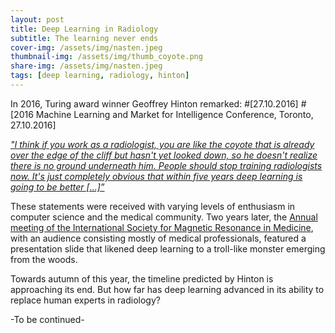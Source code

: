 ```yaml
---
layout: post
title: Deep Learning in Radiology
subtitle: The learning never ends
cover-img: /assets/img/nasten.jpeg
thumbnail-img: /assets/img/thumb_coyote.png
share-img: /assets/img/nasten.jpeg
tags: [deep learning, radiology, hinton]
---
```


In 2016, Turing award winner Geoffrey Hinton remarked:
#[27.10.2016]
#[2016 Machine Learning and Market for Intelligence Conference, Toronto, 27.10.2016] 


[*"I think if you work as a radiologist, you are like the coyote that is already over the edge of the cliff but hasn't yet looked down, so he doesn't realize there is no ground underneath him. People should stop training radiologists now. It's just completely obvious that within five years deep learning is going to be better [...]”*](https://www.youtube.com/watch?v=2HMPRXstSvQ)

These statements were received with varying levels of enthusiasm in computer science and the medical community. Two years later, the [Annual meeting of the International Society for Magnetic Resonance in Medicine](https://www.ismrm.org/18m/), with an audience consisting mostly of medical professionals, featured a presentation slide that likened deep learning to a troll-like monster emerging from the woods.

Towards autumn of this year, the timeline predicted by Hinton is approaching its end. But how far has deep learning advanced in its ability to replace human experts in radiology?

-To be continued-
